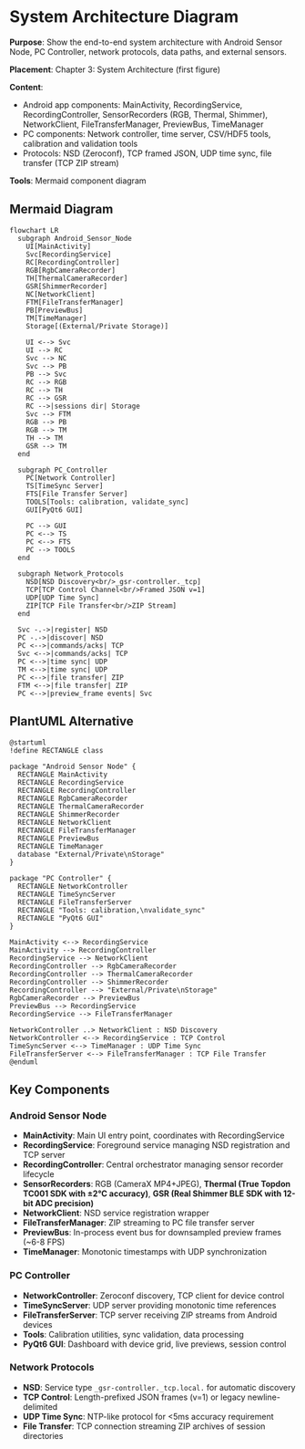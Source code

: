 # System Architecture Diagram

**Purpose**: Show the end-to-end system architecture with Android Sensor Node, PC Controller, network protocols, data paths, and external sensors.

**Placement**: Chapter 3: System Architecture (first figure)

**Content**: 
- Android app components: MainActivity, RecordingService, RecordingController, SensorRecorders (RGB, Thermal, Shimmer), NetworkClient, FileTransferManager, PreviewBus, TimeManager
- PC components: Network controller, time server, CSV/HDF5 tools, calibration and validation tools  
- Protocols: NSD (Zeroconf), TCP framed JSON, UDP time sync, file transfer (TCP ZIP stream)

**Tools**: Mermaid component diagram

## Mermaid Diagram

```mermaid
flowchart LR
  subgraph Android_Sensor_Node
    UI[MainActivity]
    Svc[RecordingService] 
    RC[RecordingController]
    RGB[RgbCameraRecorder]
    TH[ThermalCameraRecorder]
    GSR[ShimmerRecorder]
    NC[NetworkClient]
    FTM[FileTransferManager]
    PB[PreviewBus]
    TM[TimeManager]
    Storage[(External/Private Storage)]
    
    UI <--> Svc
    UI --> RC
    Svc --> NC
    Svc --> PB
    PB --> Svc
    RC --> RGB
    RC --> TH  
    RC --> GSR
    RC -->|sessions dir| Storage
    Svc --> FTM
    RGB --> PB
    RGB --> TM
    TH --> TM
    GSR --> TM
  end
  
  subgraph PC_Controller
    PC[Network Controller]
    TS[TimeSync Server]
    FTS[File Transfer Server]
    TOOLS[Tools: calibration, validate_sync]
    GUI[PyQt6 GUI]
    
    PC --> GUI
    PC <--> TS
    PC <--> FTS
    PC --> TOOLS
  end
  
  subgraph Network_Protocols
    NSD[NSD Discovery<br/>_gsr-controller._tcp]
    TCP[TCP Control Channel<br/>Framed JSON v=1]
    UDP[UDP Time Sync]
    ZIP[TCP File Transfer<br/>ZIP Stream]
  end
  
  Svc -.->|register| NSD
  PC -.->|discover| NSD
  PC <-->|commands/acks| TCP
  Svc <-->|commands/acks| TCP
  PC <-->|time sync| UDP
  TM <-->|time sync| UDP
  PC <-->|file transfer| ZIP
  FTM <-->|file transfer| ZIP
  PC <-->|preview_frame events| Svc
```

## PlantUML Alternative

```plantuml
@startuml
!define RECTANGLE class

package "Android Sensor Node" {
  RECTANGLE MainActivity
  RECTANGLE RecordingService
  RECTANGLE RecordingController
  RECTANGLE RgbCameraRecorder
  RECTANGLE ThermalCameraRecorder  
  RECTANGLE ShimmerRecorder
  RECTANGLE NetworkClient
  RECTANGLE FileTransferManager
  RECTANGLE PreviewBus
  RECTANGLE TimeManager
  database "External/Private\nStorage"
}

package "PC Controller" {
  RECTANGLE NetworkController
  RECTANGLE TimeSyncServer
  RECTANGLE FileTransferServer
  RECTANGLE "Tools: calibration,\nvalidate_sync"
  RECTANGLE "PyQt6 GUI"
}

MainActivity <--> RecordingService
MainActivity --> RecordingController  
RecordingService --> NetworkClient
RecordingController --> RgbCameraRecorder
RecordingController --> ThermalCameraRecorder
RecordingController --> ShimmerRecorder
RecordingController --> "External/Private\nStorage"
RgbCameraRecorder --> PreviewBus
PreviewBus --> RecordingService
RecordingService --> FileTransferManager

NetworkController ..> NetworkClient : NSD Discovery
NetworkController <--> RecordingService : TCP Control
TimeSyncServer <--> TimeManager : UDP Time Sync  
FileTransferServer <--> FileTransferManager : TCP File Transfer
@enduml
```

## Key Components

### Android Sensor Node
- **MainActivity**: Main UI entry point, coordinates with RecordingService
- **RecordingService**: Foreground service managing NSD registration and TCP server  
- **RecordingController**: Central orchestrator managing sensor recorder lifecycle
- **SensorRecorders**: RGB (CameraX MP4+JPEG), **Thermal (True Topdon TC001 SDK with ±2°C accuracy)**, **GSR (Real Shimmer BLE SDK with 12-bit ADC precision)**
- **NetworkClient**: NSD service registration wrapper
- **FileTransferManager**: ZIP streaming to PC file transfer server
- **PreviewBus**: In-process event bus for downsampled preview frames (~6-8 FPS)
- **TimeManager**: Monotonic timestamps with UDP synchronization

### PC Controller  
- **NetworkController**: Zeroconf discovery, TCP client for device control
- **TimeSyncServer**: UDP server providing monotonic time references
- **FileTransferServer**: TCP server receiving ZIP streams from Android devices
- **Tools**: Calibration utilities, sync validation, data processing
- **PyQt6 GUI**: Dashboard with device grid, live previews, session control

### Network Protocols
- **NSD**: Service type `_gsr-controller._tcp.local.` for automatic discovery
- **TCP Control**: Length-prefixed JSON frames (v=1) or legacy newline-delimited  
- **UDP Time Sync**: NTP-like protocol for <5ms accuracy requirement
- **File Transfer**: TCP connection streaming ZIP archives of session directories